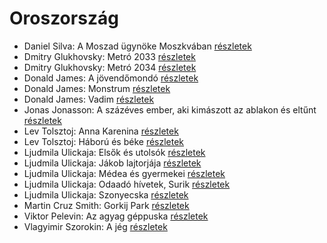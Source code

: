 # Oroszország

- Daniel Silva: A Moszad ügynöke Moszkvában [részletek](_details/Daniel%20Silva.md#id_814)
- Dmitry Glukhovsky: Metró 2033 [részletek](_details/Dmitry%20Glukhovsky.md#id_482)
- Dmitry Glukhovsky: Metró 2034 [részletek](_details/Dmitry%20Glukhovsky.md#id_355)
- Donald James: A jövendőmondó [részletek](_details/Donald%20James.md#id_653)
- Donald James: Monstrum [részletek](_details/Donald%20James.md#id_654)
- Donald James: Vadim [részletek](_details/Donald%20James.md#id_655)
- Jonas Jonasson: A százéves ember, aki kimászott az ablakon és eltűnt [részletek](_details/Jonas%20Jonasson.md#id_383)
- Lev Tolsztoj: Anna Karenina [részletek](_details/Lev%20Tolsztoj.md#id_778)
- Lev Tolsztoj: Háború és béke [részletek](_details/Lev%20Tolsztoj.md#id_563)
- Ljudmila Ulickaja: Elsők és utolsók [részletek](_details/Ljudmila%20Ulickaja.md#id_1287)
- Ljudmila Ulickaja: Jákob lajtorjája [részletek](_details/Ljudmila%20Ulickaja.md#id_1296)
- Ljudmila Ulickaja: Médea és gyermekei [részletek](_details/Ljudmila%20Ulickaja.md#id_1293)
- Ljudmila Ulickaja: Odaadó hívetek, Surik [részletek](_details/Ljudmila%20Ulickaja.md#id_1291)
- Ljudmila Ulickaja: Szonyecska [részletek](_details/Ljudmila%20Ulickaja.md#id_1289)
- Martin Cruz Smith: Gorkij Park [részletek](_details/Martin%20Cruz%20Smith.md#id_1214)
- Viktor Pelevin: Az agyag géppuska [részletek](_details/Viktor%20Pelevin.md#id_834)
- Vlagyimir Szorokin: A jég [részletek](_details/Vlagyimir%20Szorokin.md#id_839)